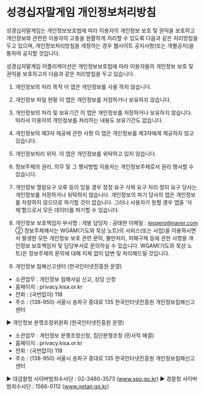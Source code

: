 # 성경십자말게임 개인정보처리방침

성경십자말게임는 개인정보보호법에 따라 이용자의 개인정보 보호 및 권익을 보호하고 개인정보와 관련한 이용자의 고충을 원활하게 처리할 수 있도록 다음과 같은 처리방침을 두고 있으며, 개인정보처리방침을 개정하는 경우 웹사이트 공지사항(또는 개별공지)을 통하여 공지할 것입니다.

성경십자말게임 어플리케이션은 개인정보보호법에 따라 이용자들의 개인정보 보호 및 권익을 보호하고자 다음과 같은 처리방침을 두고 있습니다.

1. 개인정보의 처리 목적 
이 앱은 개인정보를 사용 하지 않습니다.

2. 개인정보 파일 현황 
이 앱은 개인정보를 저장하거나 보유하지 않습니다.

3. 개인정보의 처리 및 보유기간 
이 앱은 개인정보를 저장하거나 보유하지 않습니다. 따라서 이용자의 개인정보를 처리하는 내용도 보유기간도 없습니다.

4. 개인정보의 제3자 제공에 관한 사항 
이 앱은 개인정보를 제3자에게 제공하지 않고 있습니다.

5. 개인정보처리 위탁. 
이 앱은 개인정보를 위탁하고 있지 않습니다.

6. 정보주체의 권리, 의무 및 그 행사방법 이용자는 개인정보주체로서 권리 행사할 수 있습니다.

7. 개인정보 열람요구
오류 등이 있을 경우 정정 요구
삭제 요구
처리 정지 요구 당사는 개인정보를 저장하거나 위탁하지 않습니다.
개인정보의 파기 당사의 앱은 개인정보를 저장하지 않으므로 파기할 것이 없습니다. 그러나 사용자가 원할 경우 앱을 '삭제'함으로서 모든 데이터를 파기할 수 있습니다.

8. 개인정보 보호책임자
부서명 : 개발
담당자 : 공태현
이메일 : iespero@naver.com
② 정보주체께서는 WGAM(기도와 묵상 노트)의 서비스(또는 사업)을 이용하시면서 발생한 모든 개인정보 보호 관련 문의, 불만처리, 피해구제 등에 관한 사항을 개인정보 보호책임자 및 담당부서로 문의하실 수 있습니다. WGAM(기도와 묵상 노트)은 정보주체의 문의에 대해 지체 없이 답변 및 처리해드릴 것입니다.

9. 개인정보 침해신고센터 (한국인터넷진흥원 운영)
- 소관업무 : 개인정보 침해사실 신고, 상담 신청
- 홈페이지 : privacy.kisa.or.kr
- 전화 : (국번없이) 118
- 주소 : (138-950) 서울시 송파구 중대로 135 한국인터넷진흥원 개인정보침해신고센터

▶ 개인정보 분쟁조정위원회 (한국인터넷진흥원 운영)
- 소관업무 : 개인정보 분쟁조정신청, 집단분쟁조정 (민사적 해결)
- 홈페이지 : privacy.kisa.or.kr
- 전화 : (국번없이) 118
- 주소 : (138-950) 서울시 송파구 중대로 135 한국인터넷진흥원 개인정보침해신고센터

▶ 대검찰청 사이버범죄수사단 : 02-3480-3573 (www.spo.go.kr)
▶ 경찰청 사이버범죄수사단 : 1566-0112 (www.netan.go.kr)

